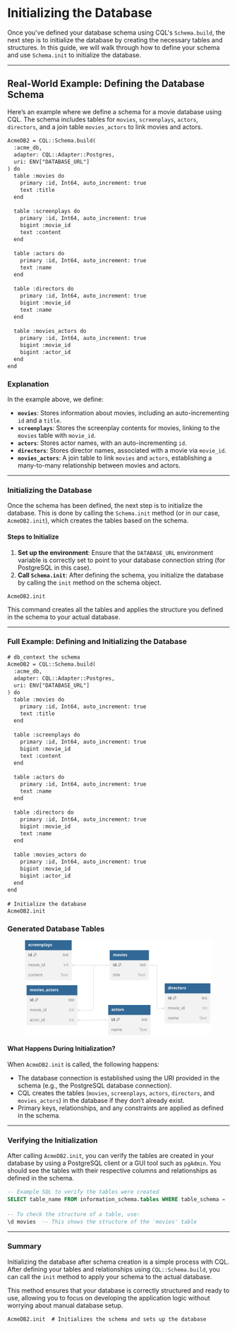 # Initializing the Database

Once you've defined your database schema using CQL's `Schema.build`, the next step is to initialize the database by creating the necessary tables and structures. In this guide, we will walk through how to define your schema and use `Schema.init` to initialize the database.

---

## Real-World Example: Defining the Database Schema

Here’s an example where we define a schema for a movie database using CQL. The schema includes tables for `movies`, `screenplays`, `actors`, `directors`, and a join table `movies_actors` to link movies and actors.

```crystal
AcmeDB2 = CQL::Schema.build(
  :acme_db,
  adapter: CQL::Adapter::Postgres,
  uri: ENV["DATABASE_URL"]
) do
  table :movies do
    primary :id, Int64, auto_increment: true
    text :title
  end

  table :screenplays do
    primary :id, Int64, auto_increment: true
    bigint :movie_id
    text :content
  end

  table :actors do
    primary :id, Int64, auto_increment: true
    text :name
  end

  table :directors do
    primary :id, Int64, auto_increment: true
    bigint :movie_id
    text :name
  end

  table :movies_actors do
    primary :id, Int64, auto_increment: true
    bigint :movie_id
    bigint :actor_id
  end
end
```

### Explanation

In the example above, we define:

- **`movies`**: Stores information about movies, including an auto-incrementing `id` and a `title`.
- **`screenplays`**: Stores the screenplay contents for movies, linking to the `movies` table with `movie_id`.
- **`actors`**: Stores actor names, with an auto-incrementing `id`.
- **`directors`**: Stores director names, associated with a movie via `movie_id`.
- **`movies_actors`**: A join table to link `movies` and `actors`, establishing a many-to-many relationship between movies and actors.

---

### Initializing the Database

Once the schema has been defined, the next step is to initialize the database. This is done by calling the `Schema.init` method (or in our case, `AcmeDB2.init`), which creates the tables based on the schema.

#### Steps to Initialize

1. **Set up the environment**: Ensure that the `DATABASE_URL` environment variable is correctly set to point to your database connection string (for PostgreSQL in this case).
2. **Call `Schema.init`**: After defining the schema, you initialize the database by calling the `init` method on the schema object.

```crystal
AcmeDB2.init
```

This command creates all the tables and applies the structure you defined in the schema to your actual database.

---

### Full Example: Defining and Initializing the Database

```crystal
# db_context the schema
AcmeDB2 = CQL::Schema.build(
  :acme_db,
  adapter: CQL::Adapter::Postgres,
  uri: ENV["DATABASE_URL"]
) do
  table :movies do
    primary :id, Int64, auto_increment: true
    text :title
  end

  table :screenplays do
    primary :id, Int64, auto_increment: true
    bigint :movie_id
    text :content
  end

  table :actors do
    primary :id, Int64, auto_increment: true
    text :name
  end

  table :directors do
    primary :id, Int64, auto_increment: true
    bigint :movie_id
    text :name
  end

  table :movies_actors do
    primary :id, Int64, auto_increment: true
    bigint :movie_id
    bigint :actor_id
  end
end

# Initialize the database
AcmeDB2.init
```

### Generated Database Tables&#x20;

<figure><img src="../.gitbook/assets/Untitled (1).svg" alt=""><figcaption></figcaption></figure>

#### What Happens During Initialization?

When `AcmeDB2.init` is called, the following happens:

- The database connection is established using the URI provided in the schema (e.g., the PostgreSQL database connection).
- CQL creates the tables (`movies`, `screenplays`, `actors`, `directors`, and `movies_actors`) in the database if they don’t already exist.
- Primary keys, relationships, and any constraints are applied as defined in the schema.

---

### Verifying the Initialization

After calling `AcmeDB2.init`, you can verify the tables are created in your database by using a PostgreSQL client or a GUI tool such as `pgAdmin`. You should see the tables with their respective columns and relationships as defined in the schema.

```sql
-- Example SQL to verify the tables were created
SELECT table_name FROM information_schema.tables WHERE table_schema = 'public';

-- To check the structure of a table, use:
\d movies  -- This shows the structure of the 'movies' table
```

---

### Summary

Initializing the database after schema creation is a simple process with CQL. After defining your tables and relationships using `CQL::Schema.build`, you can call the `init` method to apply your schema to the actual database.

This method ensures that your database is correctly structured and ready to use, allowing you to focus on developing the application logic without worrying about manual database setup.

```crystal
AcmeDB2.init  # Initializes the schema and sets up the database
```

